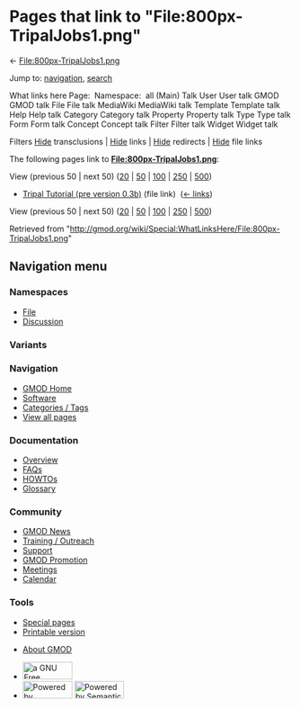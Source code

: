 <div id="mw-page-base" class="noprint">

</div>

<div id="mw-head-base" class="noprint">

</div>

<div id="content" class="mw-body" role="main">

<span id="top"></span>

<div id="mw-js-message" style="display:none;">

</div>



# <span dir="auto">Pages that link to "File:800px-TripalJobs1.png"</span>

<div id="bodyContent">

<div id="contentSub">

←
[File:800px-TripalJobs1.png](/wiki/File:800px-TripalJobs1.png "File:800px-TripalJobs1.png")

</div>

<div id="jump-to-nav" class="mw-jump">

Jump to: [navigation](#mw-navigation), [search](#p-search)

</div>

<div id="mw-content-text">

What links here Page:  Namespace:  all (Main) Talk User User talk GMOD
GMOD talk File File talk MediaWiki MediaWiki talk Template Template talk
Help Help talk Category Category talk Property Property talk Type Type
talk Form Form talk Concept Concept talk Filter Filter talk Widget
Widget talk

Filters
[Hide](/mediawiki/index.php?title=Special:WhatLinksHere/File:800px-TripalJobs1.png&hidetrans=1 "Special:WhatLinksHere/File:800px-TripalJobs1.png")
transclusions \|
[Hide](/mediawiki/index.php?title=Special:WhatLinksHere/File:800px-TripalJobs1.png&hidelinks=1 "Special:WhatLinksHere/File:800px-TripalJobs1.png")
links \|
[Hide](/mediawiki/index.php?title=Special:WhatLinksHere/File:800px-TripalJobs1.png&hideredirs=1 "Special:WhatLinksHere/File:800px-TripalJobs1.png")
redirects \|
[Hide](/mediawiki/index.php?title=Special:WhatLinksHere/File:800px-TripalJobs1.png&hideimages=1 "Special:WhatLinksHere/File:800px-TripalJobs1.png")
file links

The following pages link to
**[File:800px-TripalJobs1.png](/wiki/File:800px-TripalJobs1.png "File:800px-TripalJobs1.png")**:

View (previous 50 \| next 50)
([20](/mediawiki/index.php?title=Special:WhatLinksHere/File:800px-TripalJobs1.png&limit=20 "Special:WhatLinksHere/File:800px-TripalJobs1.png")
\|
[50](/mediawiki/index.php?title=Special:WhatLinksHere/File:800px-TripalJobs1.png&limit=50 "Special:WhatLinksHere/File:800px-TripalJobs1.png")
\|
[100](/mediawiki/index.php?title=Special:WhatLinksHere/File:800px-TripalJobs1.png&limit=100 "Special:WhatLinksHere/File:800px-TripalJobs1.png")
\|
[250](/mediawiki/index.php?title=Special:WhatLinksHere/File:800px-TripalJobs1.png&limit=250 "Special:WhatLinksHere/File:800px-TripalJobs1.png")
\|
[500](/mediawiki/index.php?title=Special:WhatLinksHere/File:800px-TripalJobs1.png&limit=500 "Special:WhatLinksHere/File:800px-TripalJobs1.png"))

- [Tripal Tutorial (pre version
  0.3b)](/wiki/Tripal_Tutorial_(pre_version_0.3b) "Tripal Tutorial (pre version 0.3b)")
  (file link) ‎ <span class="mw-whatlinkshere-tools">([←
  links](/mediawiki/index.php?title=Special:WhatLinksHere&target=Tripal+Tutorial+%28pre+version+0.3b%29 "Special:WhatLinksHere"))</span>

View (previous 50 \| next 50)
([20](/mediawiki/index.php?title=Special:WhatLinksHere/File:800px-TripalJobs1.png&limit=20 "Special:WhatLinksHere/File:800px-TripalJobs1.png")
\|
[50](/mediawiki/index.php?title=Special:WhatLinksHere/File:800px-TripalJobs1.png&limit=50 "Special:WhatLinksHere/File:800px-TripalJobs1.png")
\|
[100](/mediawiki/index.php?title=Special:WhatLinksHere/File:800px-TripalJobs1.png&limit=100 "Special:WhatLinksHere/File:800px-TripalJobs1.png")
\|
[250](/mediawiki/index.php?title=Special:WhatLinksHere/File:800px-TripalJobs1.png&limit=250 "Special:WhatLinksHere/File:800px-TripalJobs1.png")
\|
[500](/mediawiki/index.php?title=Special:WhatLinksHere/File:800px-TripalJobs1.png&limit=500 "Special:WhatLinksHere/File:800px-TripalJobs1.png"))

</div>

<div class="printfooter">

Retrieved from
"<http://gmod.org/wiki/Special:WhatLinksHere/File:800px-TripalJobs1.png>"

</div>

<div id="catlinks" class="catlinks catlinks-allhidden">

</div>

<div class="visualClear">

</div>

</div>

</div>

<div id="mw-navigation">

## Navigation menu

<div id="mw-head">



<div id="left-navigation">

<div id="p-namespaces" class="vectorTabs" role="navigation"
aria-labelledby="p-namespaces-label">

### Namespaces

- <span id="ca-nstab-image"><a href="/wiki/File:800px-TripalJobs1.png" accesskey="c"
  title="View the file page [c]">File</a></span>
- <span id="ca-talk"><a
  href="/mediawiki/index.php?title=File_talk:800px-TripalJobs1.png&amp;action=edit&amp;redlink=1"
  accesskey="t"
  title="Discussion about the content page [t]">Discussion</a></span>

</div>

<div id="p-variants" class="vectorMenu emptyPortlet" role="navigation"
aria-labelledby="p-variants-label">

### 

### Variants[](#)

<div class="menu">

</div>

</div>

</div>

<div id="right-navigation">





</div>



</div>

</div>

</div>

<div id="mw-panel">

<div id="p-logo" role="banner">

<a href="/wiki/Main_Page"
style="background-image: url(http://gmod.org/images/GMOD-cogs.png);"
title="Visit the main page"></a>

</div>

<div id="p-Navigation" class="portal" role="navigation"
aria-labelledby="p-Navigation-label">

### Navigation

<div class="body">

- <span id="n-GMOD-Home">[GMOD Home](/wiki/Main_Page)</span>
- <span id="n-Software">[Software](/wiki/GMOD_Components)</span>
- <span id="n-Categories-.2F-Tags">[Categories /
  Tags](/wiki/Categories)</span>
- <span id="n-View-all-pages">[View all
  pages](/wiki/Special:AllPages)</span>

</div>

</div>

<div id="p-Documentation" class="portal" role="navigation"
aria-labelledby="p-Documentation-label">

### Documentation

<div class="body">

- <span id="n-Overview">[Overview](/wiki/Overview)</span>
- <span id="n-FAQs">[FAQs](/wiki/Category:FAQ)</span>
- <span id="n-HOWTOs">[HOWTOs](/wiki/Category:HOWTO)</span>
- <span id="n-Glossary">[Glossary](/wiki/Glossary)</span>

</div>

</div>

<div id="p-Community" class="portal" role="navigation"
aria-labelledby="p-Community-label">

### Community

<div class="body">

- <span id="n-GMOD-News">[GMOD News](/wiki/GMOD_News)</span>
- <span id="n-Training-.2F-Outreach">[Training /
  Outreach](/wiki/Training_and_Outreach)</span>
- <span id="n-Support">[Support](/wiki/Support)</span>
- <span id="n-GMOD-Promotion">[GMOD
  Promotion](/wiki/GMOD_Promotion)</span>
- <span id="n-Meetings">[Meetings](/wiki/Meetings)</span>
- <span id="n-Calendar">[Calendar](/wiki/Calendar)</span>

</div>

</div>

<div id="p-tb" class="portal" role="navigation"
aria-labelledby="p-tb-label">

### Tools

<div class="body">

- <span id="t-specialpages"><a href="/wiki/Special:SpecialPages" accesskey="q"
  title="A list of all special pages [q]">Special pages</a></span>
- <span id="t-print"><a
  href="/mediawiki/index.php?title=Special:WhatLinksHere/File:800px-TripalJobs1.png&amp;printable=yes"
  rel="alternate" accesskey="p"
  title="Printable version of this page [p]">Printable version</a></span>

</div>

</div>

</div>

</div>

<div id="footer" role="contentinfo">

- <span id="footer-places-about">[About
  GMOD](/wiki/GMOD:About "GMOD:About")</span>

<!-- -->

- <span id="footer-copyrightico">[<img src="http://www.gnu.org/graphics/gfdl-logo-small.png" width="88"
  height="31" alt="a GNU Free Documentation License" />](http://www.gnu.org/licenses/fdl-1.3.html)</span>
- <span id="footer-poweredbyico">[<img src="/mediawiki/skins/common/images/poweredby_mediawiki_88x31.png"
  width="88" height="31" alt="Powered by MediaWiki" />](//www.mediawiki.org/)
  [<img
  src="/mediawiki/extensions/SemanticMediaWiki/includes/../resources/images/smw_button.png"
  width="88" height="31" alt="Powered by Semantic MediaWiki" />](https://www.semantic-mediawiki.org/wiki/Semantic_MediaWiki)</span>

<div style="clear:both">

</div>

</div>
